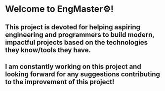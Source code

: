 # Welcome to EngMaster⚙️!

## This project is devoted for helping aspiring engineering and programmers to build modern, impactful projects based on the technologies they know/tools they have.

## I am constantly working on this project and looking forward for any suggestions contributing to the improvement of this project!
